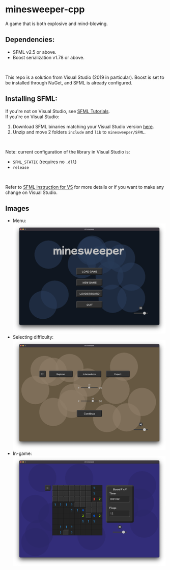 # minesweeper-cpp
A game that is both explosive and mind-blowing.

## Dependencies:
- SFML v2.5 or above.
- Boost serialization v1.78 or above.
<br>

This repo is a solution from Visual Studio (2019 in particular). Boost is set to be installed through NuGet, and SFML is already configured.
## Installing SFML:
If you're not on Visual Studio, see [SFML Tutorials](https://www.sfml-dev.org/tutorials/2.5/).
<br>
If you're on Visual Studio:
1. Download SFML binaries matching your Visual Studio version [here](https://www.sfml-dev.org/download/sfml/2.5.1/).
2. Unzip and move 2 folders `include` and `lib` to `minesweeper/SFML`.
<br>

Note: current configuration of the library in Visual Studio is:
- `SFML_STATIC` (requires no `.dll`)
- `release`
<br>

Refer to [SFML instruction for VS](https://www.sfml-dev.org/tutorials/2.5/start-vc.php) for more details or if you want to make any change on Visual Studio.
## Images
- Menu:<br>![Menu](https://github.com/sxweetlollipop2912/minesweeper-cpp/blob/main/game_release/images/menu.png?raw=true)
- Selecting difficulty:<br>![Difficulty](https://github.com/sxweetlollipop2912/minesweeper-cpp/blob/main/game_release/images/difficulty.png?raw=true)
- In-game:<br>![In-game](https://github.com/sxweetlollipop2912/minesweeper-cpp/blob/main/game_release/images/ingame.png?raw=true)
